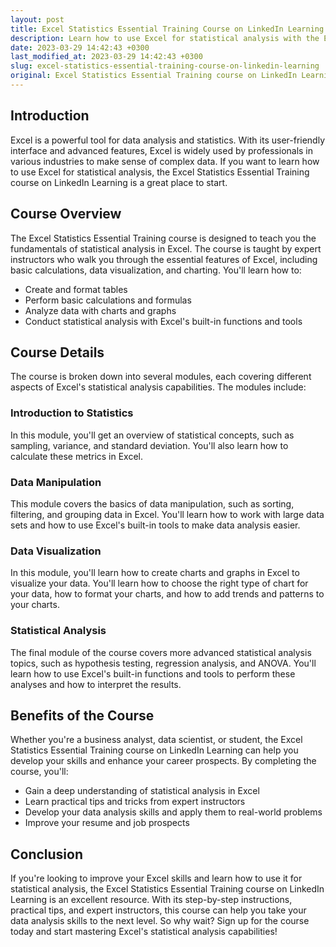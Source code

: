 ```yaml
---
layout: post
title: Excel Statistics Essential Training Course on LinkedIn Learning
description: Learn how to use Excel for statistical analysis with the Excel Statistics Essential Training course on LinkedIn Learning. Get step-by-step instructions and practical tips from expert instructors. Start today!
date: 2023-03-29 14:42:43 +0300
last_modified_at: 2023-03-29 14:42:43 +0300
slug: excel-statistics-essential-training-course-on-linkedin-learning
original: Excel Statistics Essential Training course on LinkedIn Learning
---
```


## Introduction

Excel is a powerful tool for data analysis and statistics. With its user-friendly interface and advanced features, Excel is widely used by professionals in various industries to make sense of complex data. If you want to learn how to use Excel for statistical analysis, the Excel Statistics Essential Training course on LinkedIn Learning is a great place to start.

## Course Overview

The Excel Statistics Essential Training course is designed to teach you the fundamentals of statistical analysis in Excel. The course is taught by expert instructors who walk you through the essential features of Excel, including basic calculations, data visualization, and charting. You'll learn how to:

- Create and format tables
- Perform basic calculations and formulas
- Analyze data with charts and graphs
- Conduct statistical analysis with Excel's built-in functions and tools

## Course Details

The course is broken down into several modules, each covering different aspects of Excel's statistical analysis capabilities. The modules include:

### Introduction to Statistics

In this module, you'll get an overview of statistical concepts, such as sampling, variance, and standard deviation. You'll also learn how to calculate these metrics in Excel.

### Data Manipulation

This module covers the basics of data manipulation, such as sorting, filtering, and grouping data in Excel. You'll learn how to work with large data sets and how to use Excel's built-in tools to make data analysis easier.

### Data Visualization

In this module, you'll learn how to create charts and graphs in Excel to visualize your data. You'll learn how to choose the right type of chart for your data, how to format your charts, and how to add trends and patterns to your charts.

### Statistical Analysis

The final module of the course covers more advanced statistical analysis topics, such as hypothesis testing, regression analysis, and ANOVA. You'll learn how to use Excel's built-in functions and tools to perform these analyses and how to interpret the results.

## Benefits of the Course

Whether you're a business analyst, data scientist, or student, the Excel Statistics Essential Training course on LinkedIn Learning can help you develop your skills and enhance your career prospects. By completing the course, you'll:

- Gain a deep understanding of statistical analysis in Excel
- Learn practical tips and tricks from expert instructors
- Develop your data analysis skills and apply them to real-world problems
- Improve your resume and job prospects

## Conclusion

If you're looking to improve your Excel skills and learn how to use it for statistical analysis, the Excel Statistics Essential Training course on LinkedIn Learning is an excellent resource. With its step-by-step instructions, practical tips, and expert instructors, this course can help you take your data analysis skills to the next level. So why wait? Sign up for the course today and start mastering Excel's statistical analysis capabilities!